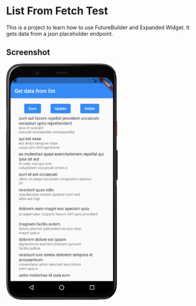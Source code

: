 # List From Fetch Test

This is a project to learn how to use FutureBuilder and Expanded Widget.
It gets data from a json placeholder endpoint.

## Screenshot

<img src="screenshot.jpg" style="max-width: 300px" />
